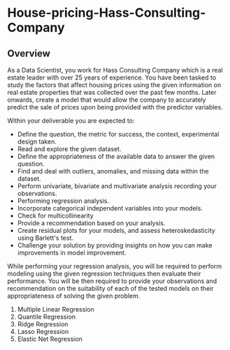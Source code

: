 # House-pricing-Hass-Consulting-Company

## Overview 

As a Data Scientist, you work for Hass Consulting Company which is a real estate leader with over 25 years of experience. You have been tasked to study the factors that affect housing prices using the given information on real estate properties that was collected over the past few months. Later onwards, create a model that would allow the company to accurately predict the sale of prices upon being provided with the predictor variables. 

Within your deliverable you are expected to:

- Define the question, the metric for success, the context, experimental design taken.
- Read and explore the given dataset.
- Define the appropriateness of the available data to answer the given question.
- Find and deal with outliers, anomalies, and missing data within the dataset.
- Perform univariate, bivariate and multivariate analysis recording your observations.
- Performing regression analysis.
- Incorporate categorical independent variables into your models.
- Check for multicollinearity
- Provide a recommendation based on your analysis. 
- Create residual plots for your models, and assess heteroskedasticity using Barlett's test.
- Challenge your solution by providing insights on how you can make improvements in model improvement.

While performing your regression analysis, you will be required to perform modeling using the given regression techniques then evaluate their performance. You will be then required to provide your observations and recommendation on the suitability of each of the tested models on their appropriateness of solving the given problem. 

1. Multiple Linear Regression
2. Quantile Regression
3. Ridge Regression
4. Lasso Regression
5. Elastic Net Regression
